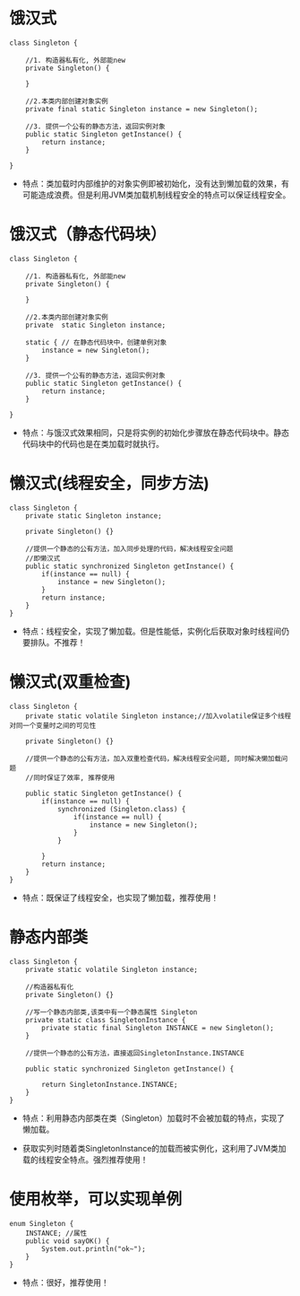 # 饿汉式
```
class Singleton {
	
	//1. 构造器私有化, 外部能new
	private Singleton() {
		
	}
	
	//2.本类内部创建对象实例
	private final static Singleton instance = new Singleton();
	
	//3. 提供一个公有的静态方法，返回实例对象
	public static Singleton getInstance() {
		return instance;
	}
	
}
```
- 特点：类加载时内部维护的对象实例即被初始化，没有达到懒加载的效果，有可能造成浪费。但是利用JVM类加载机制线程安全的特点可以保证线程安全。

# 饿汉式（静态代码块）
```
class Singleton {
	
	//1. 构造器私有化, 外部能new
	private Singleton() {
		
	}
	
	//2.本类内部创建对象实例
	private  static Singleton instance;
	
	static { // 在静态代码块中，创建单例对象
		instance = new Singleton();
	}
	
	//3. 提供一个公有的静态方法，返回实例对象
	public static Singleton getInstance() {
		return instance;
	}
	
}
```
- 特点：与饿汉式效果相同，只是将实例的初始化步骤放在静态代码块中。静态代码块中的代码也是在类加载时就执行。

# 懒汉式(线程安全，同步方法)
```
class Singleton {
	private static Singleton instance;
	
	private Singleton() {}
	
	//提供一个静态的公有方法，加入同步处理的代码，解决线程安全问题
	//即懒汉式
	public static synchronized Singleton getInstance() {
		if(instance == null) {
			instance = new Singleton();
		}
		return instance;
	}
}
```
- 特点：线程安全，实现了懒加载。但是性能低，实例化后获取对象时线程间仍要排队。不推荐！

# 懒汉式(双重检查)
```
class Singleton {
	private static volatile Singleton instance;//加入volatile保证多个线程对同一个变量时之间的可见性
	
	private Singleton() {}
	
	//提供一个静态的公有方法，加入双重检查代码，解决线程安全问题, 同时解决懒加载问题
	//同时保证了效率, 推荐使用
	
	public static Singleton getInstance() {
		if(instance == null) {
			synchronized (Singleton.class) {
				if(instance == null) {
					instance = new Singleton();
				}
			}
			
		}
		return instance;
	}
}
```
- 特点：既保证了线程安全，也实现了懒加载，推荐使用！

# 静态内部类
```
class Singleton {
	private static volatile Singleton instance;
	
	//构造器私有化
	private Singleton() {}
	
	//写一个静态内部类,该类中有一个静态属性 Singleton
	private static class SingletonInstance {
		private static final Singleton INSTANCE = new Singleton(); 
	}
	
	//提供一个静态的公有方法，直接返回SingletonInstance.INSTANCE
	
	public static synchronized Singleton getInstance() {
		
		return SingletonInstance.INSTANCE;
	}
}
```
- 特点：利用静态内部类在类（Singleton）加载时不会被加载的特点，实现了懒加载。
+ 获取实列时随着类SingletonInstance的加载而被实例化，这利用了JVM类加载的线程安全特点。强烈推荐使用！

# 使用枚举，可以实现单例
```
enum Singleton {
	INSTANCE; //属性
	public void sayOK() {
		System.out.println("ok~");
	}
}
```
- 特点：很好，推荐使用！